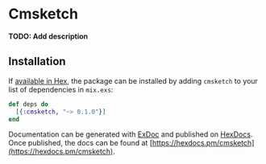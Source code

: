 # Cmsketch

**TODO: Add description**

## Installation

If [available in Hex](https://hex.pm/docs/publish), the package can be installed
by adding `cmsketch` to your list of dependencies in `mix.exs`:

```elixir
def deps do
  [{:cmsketch, "~> 0.1.0"}]
end
```

Documentation can be generated with [ExDoc](https://github.com/elixir-lang/ex_doc)
and published on [HexDocs](https://hexdocs.pm). Once published, the docs can
be found at [https://hexdocs.pm/cmsketch](https://hexdocs.pm/cmsketch).

